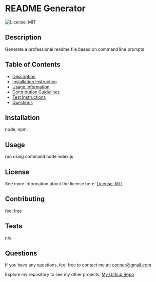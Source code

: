 # README Generator
![License: MIT](https://img.shields.io/badge/License-MIT-yellow.svg)

## Description
Generate a professional readme file based on command line prompts

## Table of Contents
- [Description](#description)
- [Installation Instruction](#installation)
- [Usage Information](#usage)
- [Contribution Guidelines](#contributing)
- [Test Instructions](#tests)
- [Questions](#questions)

## Installation
node, npm, 

## Usage
run using command node index.js

 ## License
  See more information about the license here: [License: MIT](https://opensource.org/licenses/MIT)
  

## Contributing
feel free

## Tests
n/a

## Questions

If you have any questions, feel free to contact me at: [conner@gmail.com](mailto:conner@gmail.com)

Explore my repository to see my other projects: [My Github Repo](https://github.com/conartisttt)

  
